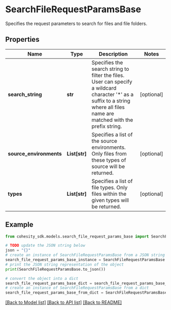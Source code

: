 # SearchFileRequestParamsBase

Specifies the request parameters to search for files and file folders.

## Properties

Name | Type | Description | Notes
------------ | ------------- | ------------- | -------------
**search_string** | **str** | Specifies the search string to filter the files. User can specify a wildcard character &#39;*&#39; as a suffix to a string where all files name are matched with the prefix string. | [optional] 
**source_environments** | **List[str]** | Specifies a list of the source environments. Only files from these types of source will be returned. | [optional] 
**types** | **List[str]** | Specifies a list of file types. Only files within the given types will be returned. | [optional] 

## Example

```python
from cohesity_sdk.models.search_file_request_params_base import SearchFileRequestParamsBase

# TODO update the JSON string below
json = "{}"
# create an instance of SearchFileRequestParamsBase from a JSON string
search_file_request_params_base_instance = SearchFileRequestParamsBase.from_json(json)
# print the JSON string representation of the object
print(SearchFileRequestParamsBase.to_json())

# convert the object into a dict
search_file_request_params_base_dict = search_file_request_params_base_instance.to_dict()
# create an instance of SearchFileRequestParamsBase from a dict
search_file_request_params_base_from_dict = SearchFileRequestParamsBase.from_dict(search_file_request_params_base_dict)
```
[[Back to Model list]](../README.md#documentation-for-models) [[Back to API list]](../README.md#documentation-for-api-endpoints) [[Back to README]](../README.md)


